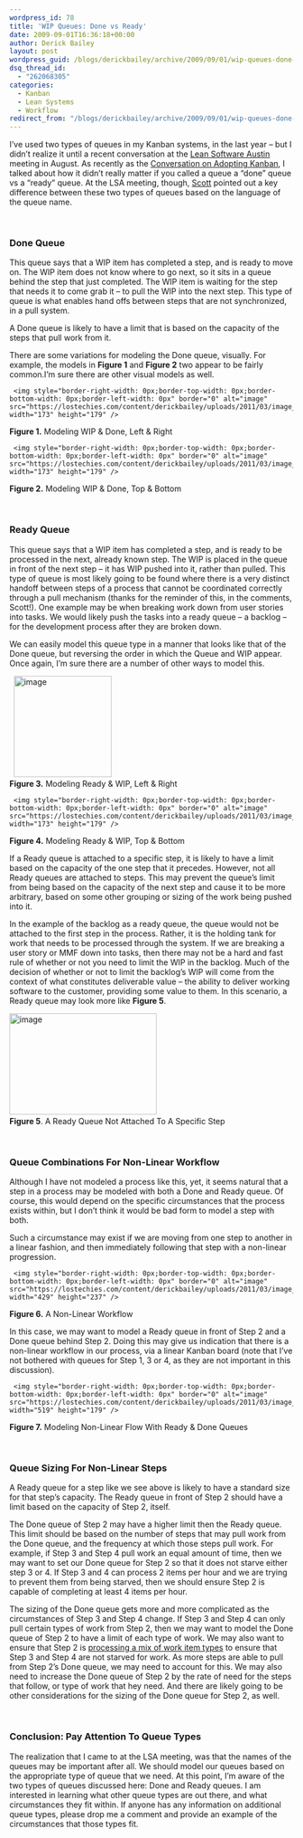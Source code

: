 ```yaml
---
wordpress_id: 78
title: 'WIP Queues: Done vs Ready'
date: 2009-09-01T16:36:18+00:00
author: Derick Bailey
layout: post
wordpress_guid: /blogs/derickbailey/archive/2009/09/01/wip-queues-done-vs-ready.aspx
dsq_thread_id:
  - "262068305"
categories:
  - Kanban
  - Lean Systems
  - Workflow
redirect_from: "/blogs/derickbailey/archive/2009/09/01/wip-queues-done-vs-ready.aspx/"
---
```

I’ve used two types of queues in my Kanban systems, in the last year – but I didn’t realize it until a recent conversation at the [Lean Software Austin](http://leansoftwareaustin.org) meeting in August. As recently as the [Conversation on Adopting Kanban](https://lostechies.com/blogs/derickbailey/archive/2009/08/19/a-conversation-on-adopting-kanban.aspx), I talked about how it didn’t really matter if you called a queue a “done” queue vs a “ready” queue. At the LSA meeting, though, [Scott](http://blog.scottbellware.com/) pointed out a key difference between these two types of queues based on the language of the queue name.

&#160;

### Done Queue

This queue says that a WIP item has completed a step, and is ready to move on. The WIP item does not know where to go next, so it sits in a queue behind the step that just completed. The WIP item is waiting for the step that needs it to come grab it – to pull the WIP into the next step. This type of queue is what enables hand offs between steps that are not synchronized, in a pull system.

A Done queue is likely to have a limit that is based on the capacity of the steps that pull work from it. 

There are some variations for modeling the Done queue, visually. For example, the models in **Figure 1** and **Figure 2** two appear to be fairly common.I’m sure there are other visual models as well.

     <img style="border-right-width: 0px;border-top-width: 0px;border-bottom-width: 0px;border-left-width: 0px" border="0" alt="image" src="https://lostechies.com/content/derickbailey/uploads/2011/03/image_07ADEC28.png" width="173" height="179" />  
**Figure 1.** Modeling WIP & Done, Left & Right

     <img style="border-right-width: 0px;border-top-width: 0px;border-bottom-width: 0px;border-left-width: 0px" border="0" alt="image" src="https://lostechies.com/content/derickbailey/uploads/2011/03/image_725036BF.png" width="173" height="179" />  
**Figure 2.** Modeling WIP & Done, Top & Bottom

&#160;

### Ready Queue

This queue says that a WIP item has completed a step, and is ready to be processed in the next, already known step. The WIP is placed in the queue in front of the next step &#8211; it has WIP pushed into it, rather than pulled. This type of queue is most likely going to be found where there is a very distinct handoff between steps of a process that cannot be coordinated correctly through a pull mechanism (thanks for the reminder of this, in the comments, Scott!). One example may be when breaking work down from user stories into tasks. We would likely push the tasks into a ready queue &#8211; a backlog &#8211; for the development process after they are broken down.

We can easily model this queue type in a manner that looks like that of the Done queue, but reversing the order in which the Queue and WIP appear. Once again, I’m sure there are a number of other ways to model this.</p> 

&#160;     <img style="border-right-width: 0px;border-top-width: 0px;border-bottom-width: 0px;border-left-width: 0px" border="0" alt="image" src="https://lostechies.com/content/derickbailey/uploads/2011/03/image_58E83385.png" width="173" height="179" />  
**Figure 3.** Modeling Ready & WIP, Left & Right

     <img style="border-right-width: 0px;border-top-width: 0px;border-bottom-width: 0px;border-left-width: 0px" border="0" alt="image" src="https://lostechies.com/content/derickbailey/uploads/2011/03/image_3F80304B.png" width="173" height="179" />  
**Figure 4.** Modeling Ready & WIP, Top & Bottom</p> </p> 

If a Ready queue is attached to a specific step, it is likely to have a limit based on the capacity of the one step that it precedes. However, not all Ready queues are attached to steps. This may prevent the queue’s limit from being based on the capacity of the next step and cause it to be more arbitrary, based on some other grouping or sizing of the work being pushed into it. 

In the example of the backlog as a ready queue, the queue would not be attached to the first step in the process. Rather, it is the holding tank for work that needs to be processed through the system. If we are breaking a user story or MMF down into tasks, then there may not be a hard and fast rule of whether or not you need to limit the WIP in the backlog. Much of the decision of whether or not to limit the backlog’s WIP will come from the context of what constitutes deliverable value – the ability to deliver working software to the customer, providing some value to them. In this scenario, a Ready queue may look more like **Figure 5**.

<img style="border-bottom: 0px;border-left: 0px;border-top: 0px;border-right: 0px" border="0" alt="image" src="https://lostechies.com/content/derickbailey/uploads/2011/03/image_5DE7A2E9.png" width="261" height="179" />&#160;   
**Figure 5**. A Ready Queue Not Attached To A Specific Step

&#160;

### Queue Combinations For Non-Linear Workflow

Although I have not modeled a process like this, yet, it seems natural that a step in a process may be modeled with both a Done and Ready queue. Of course, this would depend on the specific circumstances that the process exists within, but I don’t think it would be bad form to model a step with both. 

Such a circumstance may exist if we are moving from one step to another in a linear fashion, and then immediately following that step with a non-linear progression. 

     <img style="border-right-width: 0px;border-top-width: 0px;border-bottom-width: 0px;border-left-width: 0px" border="0" alt="image" src="https://lostechies.com/content/derickbailey/uploads/2011/03/image_26182D11.png" width="429" height="237" />  
**Figure 6.** A Non-Linear Workflow

In this case, we may want to model a Ready queue in front of Step 2 and a Done queue behind Step 2. Doing this may give us indication that there is a non-linear workflow in our process, via a linear Kanban board (note that I’ve not bothered with queues for Step 1, 3 or 4, as they are not important in this discussion).

     <img style="border-right-width: 0px;border-top-width: 0px;border-bottom-width: 0px;border-left-width: 0px" border="0" alt="image" src="https://lostechies.com/content/derickbailey/uploads/2011/03/image_3EA7CA61.png" width="519" height="179" />  
**Figure 7.** Modeling Non-Linear Flow With Ready & Done Queues

&#160;</p> 

### Queue Sizing For Non-Linear Steps

A Ready queue for a step like we see above is likely to have a standard size for that step’s capacity. The Ready queue in front of Step 2 should have a limit based on the capacity of Step 2, itself. 

The Done queue of Step 2 may have a higher limit then the Ready queue. This limit should be based on the number of steps that may pull work from the Done queue, and the frequency at which those steps pull work. For example, if Step 3 and Step 4 pull work an equal amount of time, then we may want to set our Done queue for Step 2 so that it does not starve either step 3 or 4. If Step 3 and 4 can process 2 items per hour and we are trying to prevent them from being starved, then we should ensure Step 2 is capable of completing at least 4 items per hour. 

The sizing of the Done queue gets more and more complicated as the circumstances of Step 3 and Step 4 change. If Step 3 and Step 4 can only pull certain types of work from Step 2, then we may want to model the Done queue of Step 2 to have a limit of each type of work. We may also want to ensure that Step 2 is [processing a mix of work item types](http://en.wikipedia.org/wiki/Heijunka) to ensure that Step 3 and Step 4 are not starved for work. As more steps are able to pull from Step 2’s Done queue, we may need to account for this. We may also need to increase the Done queue of Step 2 by the rate of need for the steps that follow, or type of work that hey need. And there are likely going to be other considerations for the sizing of the Done queue for Step 2, as well. 

&#160;

### Conclusion: Pay Attention To Queue Types

The realization that I came to at the LSA meeting, was that the names of the queues may be important after all. We should model our queues based on the appropriate type of queue that we need. At this point, I’m aware of the two types of queues discussed here: Done and Ready queues. I am interested in learning what other queue types are out there, and what circumstances they fit within. If anyone has any information on additional queue types, please drop me a comment and provide an example of the circumstances that those types fit.